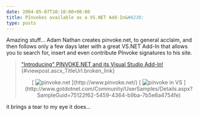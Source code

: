 ```yaml
---
date: 2004-05-07T10:10:00+00:00
title: PInvokes available as a VS.NET Add-In&#8230;
type: posts
---
```

Amazing stuff... Adam Nathan creates pinvoke.net, to general acclaim, and then follows only a few days later with a great VS.NET Add-In that allows you to search for, insert and even contribute PInvoke signatures to his site.

> ["Introducing" PINVOKE.NET and its Visual Studio Add-In!](http://weblogs.asp.net/adam_nathan/archive/2004/05/06/127403.aspx){#viewpost.ascx_TitleUrl.broken_link}
>
> <p align="center">
>   [ <img alt="pinvoke.net" hspace="0" src="http://www.pinvoke.net/images/logo.png" align="baseline" border="0" /> ](http://www.pinvoke.net/)  [ <img alt="pinvoke in VS" hspace="0" src="http://www.pinvoke.net/images/addinlogo.gif" align="baseline" border="0" /> ](http://www.gotdotnet.com/Community/UserSamples/Details.aspx?SampleGuid=75122f62-5459-4364-b9ba-7b5e6a4754fe)
>

it brings a tear to my eye it does...
